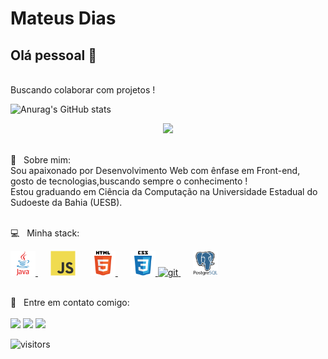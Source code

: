 # Mateus Dias

## Olá pessoal 👋

<br/>Buscando colaborar com projetos !

![Anurag's GitHub stats](https://github-readme-stats.vercel.app/api?username=teteuds&show_icons=true&theme=dracula) 


<p align="center">
  <img src="https://github-readme-stats.vercel.app/api/top-langs/?username=teteuds&layout=compact&bg_color=0d1117&title_color=66ffcc&text_color=88ff00&locale=pt-br&hide_border=true&border_radius=10&card_width=450">
</p>

<br/> 💬  &nbsp; Sobre mim:
<br/> Sou apaixonado por Desenvolvimento Web com ênfase em Front-end, gosto de tecnologias,buscando sempre o conhecimento !
<br/> Estou graduando em Ciência da Computação na Universidade Estadual do Sudoeste da Bahia (UESB).


<br/> :computer: &nbsp; Minha stack:

<div style="display: inline_block">
    <a href="https://www.w3schools.com/java/" target="_blank"> <img src="https://raw.githubusercontent.com/devicons/devicon/master/icons/java/java-original-wordmark.svg" alt="java" width="40" height="40" /> </a> 
    <a href="https://developer.mozilla.org/en-US/docs/Web/JavaScript" target="_blank"> <img src="https://raw.githubusercontent.com/devicons/devicon/master/icons/javascript/javascript-original.svg" alt="javascript" width="40" height="40" style="margin-left:20px"/></a>
    <a href="https://www.w3schools.com/html/" target="_blank"> <img src="https://raw.githubusercontent.com/devicons/devicon/master/icons/html5/html5-original-wordmark.svg" alt="html5" width="40" height="40" style="margin-left:20px"/> </a> 
    <a href="https://www.w3schools.com/css/" target="_blank"> <img src="https://raw.githubusercontent.com/devicons/devicon/master/icons/css3/css3-original-wordmark.svg" alt="css3" width="40" height="40" style="margin-left:20px"/> </a>
<a href="https://git-scm.com/" target="_blank"> <img src="https://www.vectorlogo.zone/logos/git-scm/git-scm-icon.svg" alt="git" width="40" height="40"/> </a>
    <a href="https://www.postgresql.org/" target="_blank"> <img src="https://raw.githubusercontent.com/devicons/devicon/master/icons/postgresql/postgresql-original-wordmark.svg" alt="postgresql" width="40" height="40" style="margin-left:20px"/> </a>
</div>


<br/> :email: &nbsp; Entre em contato comigo: 
<br/>
<br/>
[<img src="https://img.shields.io/badge/linkedin-%230077B5.svg?&style=for-the-badge&logo=linkedin&logoColor=white" />](https://www.linkedin.com/in/mateusdias1/)
[<img src="https://img.shields.io/badge/-gmail-2EC866?style=for-the-badge&logo=Gmail&logoColor=white" />](mailto:teu.dias00@gmail.com)
[<img src = "https://img.shields.io/badge/instagram-%23E4405F.svg?&style=for-the-badge&logo=instagram&logoColor=white">](https://www.instagram.com/teteuds/)

![visitors](https://visitor-badge.glitch.me/badge?page_id=${teteuds}.${https://github.com/teteuds/teteuds.git)

